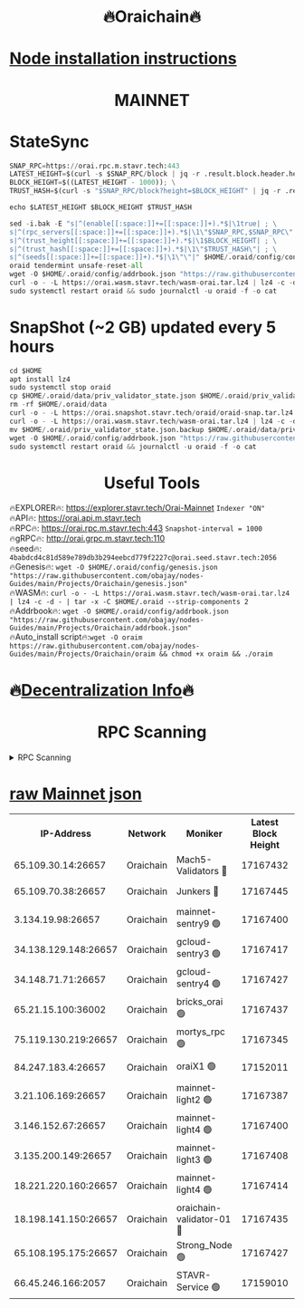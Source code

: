 <h1 align="center"> 🔥Oraichain🔥</h1>

[Node installation instructions](https://github.com/obajay/nodes-Guides/tree/main/Projects/Oraichain)
=
<h1 align="center"> MAINNET</h1>

# StateSync
```python
SNAP_RPC=https://orai.rpc.m.stavr.tech:443
LATEST_HEIGHT=$(curl -s $SNAP_RPC/block | jq -r .result.block.header.height); \
BLOCK_HEIGHT=$((LATEST_HEIGHT - 1000)); \
TRUST_HASH=$(curl -s "$SNAP_RPC/block?height=$BLOCK_HEIGHT" | jq -r .result.block_id.hash)

echo $LATEST_HEIGHT $BLOCK_HEIGHT $TRUST_HASH

sed -i.bak -E "s|^(enable[[:space:]]+=[[:space:]]+).*$|\1true| ; \
s|^(rpc_servers[[:space:]]+=[[:space:]]+).*$|\1\"$SNAP_RPC,$SNAP_RPC\"| ; \
s|^(trust_height[[:space:]]+=[[:space:]]+).*$|\1$BLOCK_HEIGHT| ; \
s|^(trust_hash[[:space:]]+=[[:space:]]+).*$|\1\"$TRUST_HASH\"| ; \
s|^(seeds[[:space:]]+=[[:space:]]+).*$|\1\"\"|" $HOME/.oraid/config/config.toml
oraid tendermint unsafe-reset-all
wget -O $HOME/.oraid/config/addrbook.json "https://raw.githubusercontent.com/obajay/nodes-Guides/main/Projects/Oraichain/addrbook.json"
curl -o - -L https://orai.wasm.stavr.tech/wasm-orai.tar.lz4 | lz4 -c -d - | tar -x -C $HOME/.oraid --strip-components 2
sudo systemctl restart oraid && sudo journalctl -u oraid -f -o cat
```
# SnapShot (~2 GB) updated every 5 hours
```python
cd $HOME
apt install lz4
sudo systemctl stop oraid
cp $HOME/.oraid/data/priv_validator_state.json $HOME/.oraid/priv_validator_state.json.backup
rm -rf $HOME/.oraid/data
curl -o - -L https://orai.snapshot.stavr.tech/oraid/oraid-snap.tar.lz4 | lz4 -c -d - | tar -x -C $HOME/.oraid --strip-components 2
curl -o - -L https://orai.wasm.stavr.tech/wasm-orai.tar.lz4 | lz4 -c -d - | tar -x -C $HOME/.oraid --strip-components 2
mv $HOME/.oraid/priv_validator_state.json.backup $HOME/.oraid/data/priv_validator_state.json
wget -O $HOME/.oraid/config/addrbook.json "https://raw.githubusercontent.com/obajay/nodes-Guides/main/Projects/Oraichain/addrbook.json"
sudo systemctl restart oraid && journalctl -u oraid -f -o cat
```

 <h1 align="center"> Useful Tools</h1>

🔥EXPLORER🔥:     https://explorer.stavr.tech/Orai-Mainnet        `Indexer "ON"` \
🔥API🔥:          https://orai.api.m.stavr.tech \
🔥RPC🔥:          https://orai.rpc.m.stavr.tech:443              `Snapshot-interval = 1000` \
🔥gRPC🔥:         http://orai.grpc.m.stavr.tech:110 \
🔥seed🔥:      `4babdcd4c81d589e789db3b294eebcd779f2227c@orai.seed.stavr.tech:2056` \
🔥Genesis🔥:   `wget -O $HOME/.oraid/config/genesis.json "https://raw.githubusercontent.com/obajay/nodes-Guides/main/Projects/Oraichain/genesis.json"` \
🔥WASM🔥:      `curl -o - -L https://orai.wasm.stavr.tech/wasm-orai.tar.lz4 | lz4 -c -d - | tar -x -C $HOME/.oraid --strip-components 2` \
🔥Addrbook🔥:  `wget -O $HOME/.oraid/config/addrbook.json "https://raw.githubusercontent.com/obajay/nodes-Guides/main/Projects/Oraichain/addrbook.json"` \
🔥Auto_install script🔥:`wget -O oraim https://raw.githubusercontent.com/obajay/nodes-Guides/main/Projects/Oraichain/oraim && chmod +x oraim && ./oraim`

🔥[Decentralization Info](https://github.com/obajay/StateSync-snapshots/tree/main/Projects/Oraichain/Decentralization)🔥
=
<h1 align="center"> RPC Scanning</h1>

<details>
<summary>RPC Scanning</summary>

<h2 align="center"> We scan nodes in real time every 4 hours. And we provide the final result of RPC endpoints.
We cannot influence the operation of these nodes in any way. </h2>


```python
If Voting Power is higher than 0 --> then the Node is a validator of the network and may be subject to attack and be a potential threat to the chain.
```
```python
We marked such validators with a red symbol
```

</details>

[raw Mainnet json](https://rpc-check.oraim.stavr.tech/oraim/rpc-oraim-result.json)
=


<table><tr><th>IP-Address</th><th>Network</th><th>Moniker</th><th>Latest Block Height</th><th>Earliest Block Height</th><th>Catching Up</th><th>Tx Index</th><th>Voting Power</th><th>Scan Time</th></tr><tr><td>65.109.30.14:26657</td><td>Oraichain</td><td>Mach5-Validators 🔴</td><td>17167432</td><td>0</td><td>False</td><td>off</td><td>212</td><td>2024-03-28T06:11:48.103306458UTC</td></tr><tr><td>65.109.70.38:26657</td><td>Oraichain</td><td>Junkers 🔴</td><td>17167445</td><td>0</td><td>False</td><td>off</td><td>197397</td><td>2024-03-28T06:12:03.702241402UTC</td></tr><tr><td>3.134.19.98:26657</td><td>Oraichain</td><td>mainnet-sentry9 🟢</td><td>17167400</td><td>1</td><td>False</td><td>on</td><td>0</td><td>2024-03-28T06:11:14.592404660UTC</td></tr><tr><td>34.138.129.148:26657</td><td>Oraichain</td><td>gcloud-sentry3 🟢</td><td>17167417</td><td>1</td><td>False</td><td>on</td><td>0</td><td>2024-03-28T06:11:29.552308631UTC</td></tr><tr><td>34.148.71.71:26657</td><td>Oraichain</td><td>gcloud-sentry4 🟢</td><td>17167427</td><td>1</td><td>False</td><td>on</td><td>0</td><td>2024-03-28T06:11:38.936688439UTC</td></tr><tr><td>65.21.15.100:36002</td><td>Oraichain</td><td>bricks_orai 🟢</td><td>17167437</td><td>15848470</td><td>False</td><td>on</td><td>0</td><td>2024-03-28T06:11:54.945893678UTC</td></tr><tr><td>75.119.130.219:26657</td><td>Oraichain</td><td>mortys_rpc 🟢</td><td>17167345</td><td>15960001</td><td>False</td><td>on</td><td>0</td><td>2024-03-28T06:11:39.514859428UTC</td></tr><tr><td>84.247.183.4:26657</td><td>Oraichain</td><td>oraiX1 🟢</td><td>17152011</td><td>16177601</td><td>False</td><td>on</td><td>0</td><td>2024-03-28T06:11:57.312643418UTC</td></tr><tr><td>3.21.106.169:26657</td><td>Oraichain</td><td>mainnet-light2 🟢</td><td>17167387</td><td>16436001</td><td>False</td><td>on</td><td>0</td><td>2024-03-28T06:11:02.817792375UTC</td></tr><tr><td>3.146.152.67:26657</td><td>Oraichain</td><td>mainnet-light4 🟢</td><td>17167400</td><td>16436001</td><td>False</td><td>on</td><td>0</td><td>2024-03-28T06:11:15.257851779UTC</td></tr><tr><td>3.135.200.149:26657</td><td>Oraichain</td><td>mainnet-light3 🟢</td><td>17167408</td><td>16436001</td><td>False</td><td>on</td><td>0</td><td>2024-03-28T06:11:22.116712785UTC</td></tr><tr><td>18.221.220.160:26657</td><td>Oraichain</td><td>mainnet-light4 🟢</td><td>17167414</td><td>16588001</td><td>False</td><td>on</td><td>0</td><td>2024-03-28T06:11:26.857592368UTC</td></tr><tr><td>18.198.141.150:26657</td><td>Oraichain</td><td>oraichain-validator-01 🔴</td><td>17167435</td><td>16650390</td><td>False</td><td>on</td><td>32575</td><td>2024-03-28T06:11:50.361827155UTC</td></tr><tr><td>65.108.195.175:26657</td><td>Oraichain</td><td>Strong_Node 🟢</td><td>17167427</td><td>17045001</td><td>False</td><td>on</td><td>0</td><td>2024-03-28T06:11:39.238313211UTC</td></tr><tr><td>66.45.246.166:2057</td><td>Oraichain</td><td>STAVR-Service 🟢</td><td>17159010</td><td>17150001</td><td>False</td><td>on</td><td>0</td><td>2024-03-28T06:11:38.327895199UTC</td></tr></table>
